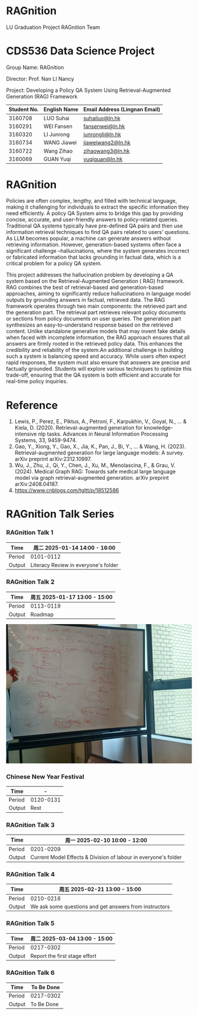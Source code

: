 # RAGnition

LU Graduation Project RAGnition Team

# CDS536 Data Science Project

Group Name:            RAGnition

Director:              Prof. Nan LI Nancy

Project:        Developing a Policy QA System Using Retrieval-Augmented Generation (RAG) Framework

| Student No. | English Name | Email Address (Lingnan Email) |
|-------------|--------------|-------------------------------|
| 3160708     | LUO Suhai    | suhailuo@ln.hk                |
| 3160291     | WEI Fansen   | fansenwei@ln.hk               |
| 3160320     | LI Junrong   | junrongli@ln.hk               |
| 3160734     | WANG Jiawei  | jiaweiwang2@ln.hk             |
| 3160722     | Wang Zihao   | zihaowang3@ln.hk              |
| 3160069     | GUAN Yuqi    | yuqiguan@ln.hk                |

# RAGnition

Policies are often complex, lengthy, and filled with technical language, making it challenging for individuals to
extract the specific information they need efficiently. A policy QA System aims to bridge this gap by providing concise,
accurate, and user-friendly answers to policy-related queries. Traditional QA systems typically have pre-defined QA
pairs and then use information retrieval techniques to find QA pairs related to users’ questions. As LLM becomes
popular, a machine can generate answers without retrieving information. However, generation-based systems often face a
significant challenge –hallucinations, where the system generates incorrect or fabricated information that lacks
grounding in factual data, which is a critical problem for a policy QA system.

This project addresses the hallucination problem by developing a QA system based on the Retrieval-Augmented Generation (
RAG) framework. RAG combines the best of retrieval-based and generation-based approaches, aiming to significantly reduce
hallucinations in language model outputs by grounding answers in factual, retrieved data. The RAG framework operates
through two main components: the retrieved part and the generation part. The retrieval part retrieves relevant policy
documents or sections from policy documents on user queries. The generation part synthesizes an easy-to-understand
response based on the retrieved content. Unlike standalone generative models that may invent fake details when faced
with incomplete information, the RAG approach ensures that all answers are firmly rooted in the retrieved policy data.
This enhances the credibility and reliability of the system.An additional challenge in building such a system is
balancing speed and accuracy. While users often expect rapid responses, the system must also ensure that answers are
precise and factually grounded. Students will explore various techniques to optimize this trade-off, ensuring that the
QA system is both efficient and accurate for real-time policy inquiries.

# Reference

1. Lewis, P., Perez, E., Piktus, A., Petroni, F., Karpukhin, V., Goyal, N., ... & Kiela, D. (2020). Retrieval-augmented
   generation for knowledge-intensive nlp tasks. Advances in Neural Information Processing Systems, 33, 9459-9474.
2. Gao, Y., Xiong, Y., Gao, X., Jia, K., Pan, J., Bi, Y., ... & Wang, H. (2023). Retrieval-augmented generation for
   large language models: A survey. arXiv preprint arXiv:2312.10997.
3. Wu, J., Zhu, J., Qi, Y., Chen, J., Xu, M., Menolascina, F., & Grau, V. (2024). Medical Graph RAG: Towards safe
   medical large language model via graph retrieval-augmented generation. arXiv preprint arXiv:2408.04187.
4. https://www.cnblogs.com/tgltt/p/18512586

# RAGnition Talk Series

### RAGnition Talk 1

| Time   | 周二 2025-01-14 14:00 - 16:00          |
|--------|--------------------------------------|
| Period | 0101-0112                            |
| Output | Literacy Review in everyone's folder |

### RAGnition Talk 2

| Time   | 周五 2025-01-17 13:00 - 15:00 |
|--------|-----------------------------|
| Period | 0113-0119                   |
| Output | Roadmap                     |

![solution](figuras/solution.jpg)

### Chinese New Year Festival

| Time   | -         |
|--------|-----------|
| Period | 0120-0131 |
| Output | Rest      |

### RAGnition Talk 3

| Time   | 周一 2025-02-10 10:00 - 12:00                                     |
|--------|-----------------------------------------------------------------|
| Period | 0201-0209                                                       |
| Output | Current Model Effects & Division of labour in everyone's folder |

### RAGnition Talk 4

| Time   | 周五 2025-02-21 13:00 - 15:00                            |
|--------|--------------------------------------------------------|
| Period | 0210-0216                                              |
| Output | We ask some questions and get answers from instructors |

### RAGnition Talk 5

| Time   | 周二 2025-03-04 13:00 - 15:00   |
|--------|-------------------------------|
| Period | 0217-0302                     |
| Output | Report the first stage effort |

### RAGnition Talk 6

| Time   | To Be Done |
|--------|------------|
| Period | 0217-0302  |
| Output | To Be Done |